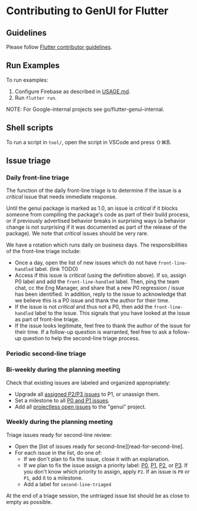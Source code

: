 # Contributing to GenUI for Flutter

## Guidelines

Please follow [Flutter contributor guidelines][flutter_guidelines].

## Run Examples

To run examples:

1. Configure Firebase as described in [USAGE.md][usage_md].
2. Run `flutter run`.

NOTE: For Google-internal projects see go/flutter-genui-internal.

## Shell scripts

To run a script in `tool/`, open the script in VSCode and press ⇧⌘B.

## Issue triage

### Daily front-line triage

The function of the daily front-line triage is to determine if the issue
is a _critical_ issue that needs immediate response.

Until the genui package is marked as 1.0,
an issue is _critical_ if it blocks someone from compiling the
package's code as part of their build process, or if previously
advertised behavior breaks in surprising ways (a behavior change
is not surprising if it was documented as part of the release
of the package).
We note that _critical_ issues should be very rare.

We have a rotation which runs daily on business days. The responsibilities
of the front-line triage include:

* Once a day, open the list of new issues which do not have
  `front-line-handled` label. (link TODO)
* Access if this issue is _critical_ (using the definition above).
  If so, assign P0 label and add the `front-line-handled` label. Then,
  ping the team chat, cc the Eng Manager, and share that a new P0
  regression / issue has been identified. In addition, reply to the issue
  to acknowledge that we believe this is a P0 issue and thank the
  author for their time.
* If the issue is not _critical_ and thus not a P0, then add
  the `front-line-handled` label to the issue. This signals that you have
  looked at the issue as part of front-line triage.
* If the issue looks legitimate, feel free to thank the author
  of the issue for their time. If a follow-up question is warranted,
  feel free to ask a follow-up question to help the second-line
  triage process.

### Periodic second-line triage

### Bi-weekly during the planning meeting

Check that existing issues are labeled and organized appropriately:

* Upgrade all [assigned P2/P3 issues][assigned_p2_p3_issues] to P1, or unassign
  them.
* Set a milestone to all [P0 and P1 issues][p0_p1_issues_without_milestone].
* Add all [projectless open issues][projectless_open_issues] to the "genui" project.

### Weekly during the planning meeting

Triage issues ready for second-line review:

* Open the [list of issues ready for second-line][read-for-second-line].
* For each issue in the list, do one of:
  * If we don't plan to fix the issue, close it with an explanation.
  * If we plan to fix the issue assign a priority label:
    [P0][P0], [P1][P1], [P2][P2], or [P3][P3]. If you don't know which priority
    to assign, apply `P2`. If an issue is `P0` or `P1`, add it to a milestone.
  * Add a label for `second-line-triaged`

At the end of a triage session, the untriaged issue list should be as close to
empty as possible.

[flutter_guidelines]: https://github.com/flutter/flutter/blob/master/CONTRIBUTING.md
[usage_md]: packages/flutter_genui/USAGE.md#configure-firebase
[assigned_p2_p3_issues]: https://github.com/flutter/genui/issues?q=is%3Aopen%20is%3Aissue%20label%3AP2%2CP3%20assignee%3A*
[p0_p1_issues_without_milestone]: https://github.com/flutter/genui/issues?q=is%3Aopen%20is%3Aissue%20label%3AP1%2CP0%20no%3Amilestone
[projectless_open_issues]: https://github.com/flutter/genui/issues?q=is%3Aopen%20is%3Aissue%20no%3Aproject
[ready-for-second-line]: https://github.com/flutter/genui/issues?q=is%3Aissue%20state%3Aopen%20label%3Afront-line-handled%20-label%3Asecond-line-triaged
[P0]: https://github.com/flutter/genui/labels?q=P0
[P1]: https://github.com/flutter/genui/labels?q=P1
[P2]: https://github.com/flutter/genui/labels?q=P2
[P3]: https://github.com/flutter/genui/labels?q=P3
